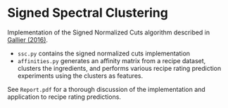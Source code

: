# Signed Spectral Clustering

Implementation of the Signed Normalized Cuts algorithm described in [Gallier (2016)](https://arxiv.org/pdf/1601.04692.pdf).

* `ssc.py` contains the signed normalized cuts implementation
* `affinities.py` generates an affinity matrix from a recipe dataset, clusters the ingredients, and performs various recipe rating prediction experiments using the clusters as features.

See `Report.pdf` for a thorough discussion of the implementation and application to recipe rating predictions.
